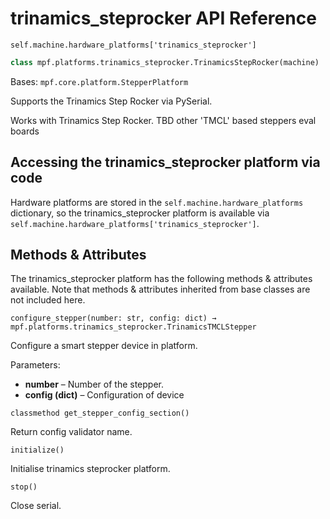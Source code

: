 # trinamics_steprocker API Reference

`self.machine.hardware_platforms['trinamics_steprocker']`

``` python
class mpf.platforms.trinamics_steprocker.TrinamicsStepRocker(machine)
```

Bases: `mpf.core.platform.StepperPlatform`

Supports the Trinamics Step Rocker via PySerial.

Works with Trinamics Step Rocker. TBD other 'TMCL' based steppers eval boards

## Accessing the trinamics_steprocker platform via code

Hardware platforms are stored in the `self.machine.hardware_platforms` dictionary, so the trinamics_steprocker platform is available via `self.machine.hardware_platforms['trinamics_steprocker']`.

## Methods & Attributes

The trinamics_steprocker platform has the following methods & attributes available. Note that methods & attributes inherited from base classes are not included here.

`configure_stepper(number: str, config: dict) → mpf.platforms.trinamics_steprocker.TrinamicsTMCLStepper`

Configure a smart stepper device in platform.

Parameters:

* **number** – Number of the stepper.
* **config (dict)** – Configuration of device

`classmethod get_stepper_config_section()`

Return config validator name.

`initialize()`

Initialise trinamics steprocker platform.

`stop()`

Close serial.

